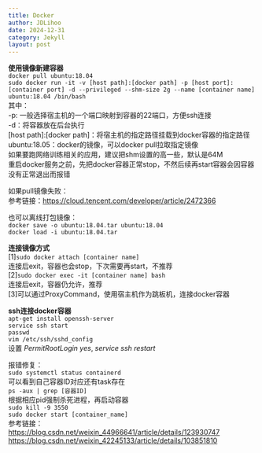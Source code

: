 ```yaml
---
title: Docker
author: JDLihoo
date: 2024-12-31
category: Jekyll
layout: post
---
```


**使用镜像新建容器**  
`docker pull ubuntu:18.04`  
`sudo docker run -it -v [host path]:[docker path] -p [host port]:[container port] -d --privileged --shm-size 2g --name [container name] ubuntu:18.04 /bin/bash`  
其中：  
-p: 一般选择宿主机的一个端口映射到容器的22端口，方便ssh连接  
-d：将容器放在后台执行  
[host path]:[docker path]：将宿主机的指定路径挂载到docker容器的指定路径  
ubuntu:18.05：docker的镜像，可以docker pull拉取指定镜像  
如果要跑网络训练相关的应用，建议把shm设置的高一些，默认是64M  
重启docker服务之前，先把docker容器正常stop，不然后续再start容器会因容器没有正常退出而报错  

如果pull镜像失败：  
参考链接：https://cloud.tencent.com/developer/article/2472366  

也可以离线打包镜像：  
`docker save -o ubuntu:18.04.tar ubuntu:18.04`  
`docker load -i ubuntu:18.04.tar`  

**连接镜像方式**  
[1]`sudo docker attach [container name]`  
连接后exit，容器也会stop，下次需要再start，不推荐  
[2]`sudo docker exec -it [container name] bash`  
连接后exit，容器仍允许，推荐  
[3]可以通过ProxyCommand，使用宿主机作为跳板机，连接docker容器   

**ssh连接docker容器**  
`apt-get install openssh-server`  
`service ssh start`   
`passwd`  
`vim /etc/ssh/sshd_config`  
设置 *PermitRootLogin yes*, *service ssh restart*

报错修复：  
`sudo systemctl status containerd`  
可以看到自己容器ID对应还有task存在    
`ps -aux | grep [容器ID]`  
根据相应pid强制杀死进程，再启动容器    
`sudo kill -9 3550`  
`sudo docker start [container_name]`  
参考链接：  
https://blog.csdn.net/weixin_44966641/article/details/123930747  
https://blog.csdn.net/weixin_42245133/article/details/103851810  